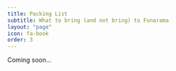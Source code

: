 ```yaml
---
title: Packing List
subtitle: What to bring (and not bring) to Funarama
layout: "page"
icon: fa-book
order: 3
---
```


Coming soon...